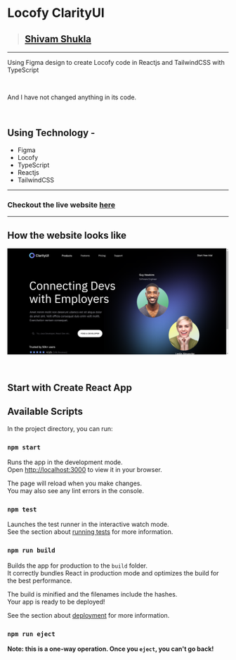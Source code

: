 # Locofy ClarityUI 

> ## [Shivam Shukla](https://ishivamshukla.in)



---

Using Figma design to create Locofy code in Reactjs and TailwindCSS with TypeScript

<br/>

And I have not changed anything in its code.

<br/>

## Using Technology -
-  Figma
-  Locofy
-  TypeScript
-  Reactjs
-  TailwindCSS


---

### Checkout the live website [here](https://locofy-clarityui.netlify.app/)

---

## How the website looks like

![Desktop](./src/assets/locofyui.png)

</br>

## Start with Create React App


## Available Scripts

In the project directory, you can run:

### `npm start`

Runs the app in the development mode.\
Open [http://localhost:3000](http://localhost:3000) to view it in your browser.

The page will reload when you make changes.\
You may also see any lint errors in the console.

### `npm test`

Launches the test runner in the interactive watch mode.\
See the section about [running tests](https://facebook.github.io/create-react-app/docs/running-tests) for more information.

### `npm run build`

Builds the app for production to the `build` folder.\
It correctly bundles React in production mode and optimizes the build for the best performance.

The build is minified and the filenames include the hashes.\
Your app is ready to be deployed!

See the section about [deployment](https://facebook.github.io/create-react-app/docs/deployment) for more information.

### `npm run eject`

**Note: this is a one-way operation. Once you `eject`, you can't go back!**
